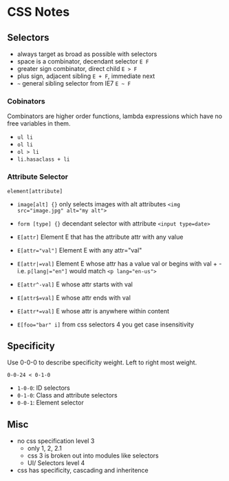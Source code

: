 # CSS Notes

## Selectors

- always target as broad as possible with selectors
- space is a combinator, decendant selector `E F`
- greater sign combinator, direct child `E > F`
- plus sign, adjacent sibling `E + F`, immediate next
- `~` general sibling selector from IE7 `E ~ F`

### Cobinators

Combinators are higher order functions, lambda expressions which have no free
  variables in them.
- `ul li`
- `ol li`
- `ol > li`
- `li.hasaclass + li`

### Attribute Selector

`element[attribute]`

- `image[alt] {}` only selects images with alt attributes
    `<img src="image.jpg" alt="my alt">`
- `form [type] {}` decendant selector with attribute
    `<input type=date>`

- `E[attr]` Element E that has the attribute attr with any value
- `E[attr="val"]` Element E with any attr="val"
- `E[attr|=val]` Element E whose attr has a value val or begins with val + -
    i.e. `p[lang|="en"]` would match `<p lang="en-us">`
- `E[attr^-val]` E whose attr starts with val
- `E[attr$=val]` E whose attr ends with val
- `E[attr*=val]` E whose attr is anywhere within content
- `E[foo="bar" i]` from css selectors 4 you get case insensitivity


## Specificity

Use 0-0-0 to describe specificity weight. Left to right most weight.

`0-0-24 < 0-1-0`

- `1-0-0`: ID selectors
- `0-1-0`: Class and attribute selectors
- `0-0-1`: Element selector

## Misc

- no css specification level 3
  - only 1, 2, 2.1
  - css 3 is broken out into modules like selectors
  - UI/ Selectors level 4
- css has specificity, cascading and inheritence
